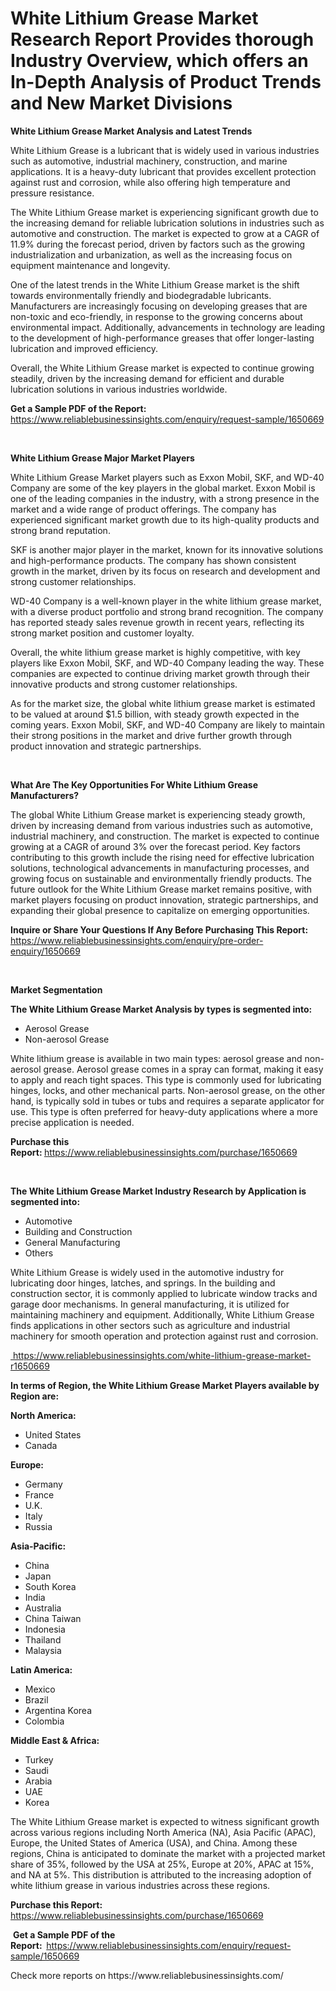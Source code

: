 <p><h1>White Lithium Grease Market Research Report Provides thorough Industry Overview, which offers an In-Depth Analysis of Product Trends and New Market Divisions</h1></p><p><strong>White Lithium Grease Market Analysis and Latest Trends</strong></p>
<p><p>White Lithium Grease is a lubricant that is widely used in various industries such as automotive, industrial machinery, construction, and marine applications. It is a heavy-duty lubricant that provides excellent protection against rust and corrosion, while also offering high temperature and pressure resistance.</p><p>The White Lithium Grease market is experiencing significant growth due to the increasing demand for reliable lubrication solutions in industries such as automotive and construction. The market is expected to grow at a CAGR of 11.9% during the forecast period, driven by factors such as the growing industrialization and urbanization, as well as the increasing focus on equipment maintenance and longevity.</p><p>One of the latest trends in the White Lithium Grease market is the shift towards environmentally friendly and biodegradable lubricants. Manufacturers are increasingly focusing on developing greases that are non-toxic and eco-friendly, in response to the growing concerns about environmental impact. Additionally, advancements in technology are leading to the development of high-performance greases that offer longer-lasting lubrication and improved efficiency.</p><p>Overall, the White Lithium Grease market is expected to continue growing steadily, driven by the increasing demand for efficient and durable lubrication solutions in various industries worldwide.</p></p>
<p><strong>Get a Sample PDF of the Report:&nbsp;</strong> <a href="https://www.reliablebusinessinsights.com/enquiry/request-sample/1650669">https://www.reliablebusinessinsights.com/enquiry/request-sample/1650669</a></p>
<p>&nbsp;</p>
<p><strong>White Lithium Grease Major Market Players</strong></p>
<p><p>White Lithium Grease Market players such as Exxon Mobil, SKF, and WD-40 Company are some of the key players in the global market. Exxon Mobil is one of the leading companies in the industry, with a strong presence in the market and a wide range of product offerings. The company has experienced significant market growth due to its high-quality products and strong brand reputation.</p><p>SKF is another major player in the market, known for its innovative solutions and high-performance products. The company has shown consistent growth in the market, driven by its focus on research and development and strong customer relationships.</p><p>WD-40 Company is a well-known player in the white lithium grease market, with a diverse product portfolio and strong brand recognition. The company has reported steady sales revenue growth in recent years, reflecting its strong market position and customer loyalty.</p><p>Overall, the white lithium grease market is highly competitive, with key players like Exxon Mobil, SKF, and WD-40 Company leading the way. These companies are expected to continue driving market growth through their innovative products and strong customer relationships.</p><p>As for the market size, the global white lithium grease market is estimated to be valued at around $1.5 billion, with steady growth expected in the coming years. Exxon Mobil, SKF, and WD-40 Company are likely to maintain their strong positions in the market and drive further growth through product innovation and strategic partnerships.</p></p>
<p>&nbsp;</p>
<p><strong>What Are The Key Opportunities For White Lithium Grease Manufacturers?</strong></p>
<p><p>The global White Lithium Grease market is experiencing steady growth, driven by increasing demand from various industries such as automotive, industrial machinery, and construction. The market is expected to continue growing at a CAGR of around 3% over the forecast period. Key factors contributing to this growth include the rising need for effective lubrication solutions, technological advancements in manufacturing processes, and growing focus on sustainable and environmentally friendly products. The future outlook for the White Lithium Grease market remains positive, with market players focusing on product innovation, strategic partnerships, and expanding their global presence to capitalize on emerging opportunities.</p></p>
<p><strong>Inquire or Share Your Questions If Any Before Purchasing This Report:</strong> <a href="https://www.reliablebusinessinsights.com/enquiry/pre-order-enquiry/1650669">https://www.reliablebusinessinsights.com/enquiry/pre-order-enquiry/1650669</a></p>
<p>&nbsp;</p>
<p><strong>Market Segmentation</strong></p>
<p><strong>The White Lithium Grease Market Analysis by types is segmented into:</strong></p>
<p><ul><li>Aerosol Grease</li><li>Non-aerosol Grease</li></ul></p>
<p><p>White lithium grease is available in two main types: aerosol grease and non-aerosol grease. Aerosol grease comes in a spray can format, making it easy to apply and reach tight spaces. This type is commonly used for lubricating hinges, locks, and other mechanical parts. Non-aerosol grease, on the other hand, is typically sold in tubes or tubs and requires a separate applicator for use. This type is often preferred for heavy-duty applications where a more precise application is needed.</p></p>
<p><strong>Purchase this Report:&nbsp;</strong><a href="https://www.reliablebusinessinsights.com/purchase/1650669">https://www.reliablebusinessinsights.com/purchase/1650669</a></p>
<p>&nbsp;</p>
<p><strong>The White Lithium Grease Market Industry Research by Application is segmented into:</strong></p>
<p><ul><li>Automotive</li><li>Building and Construction</li><li>General Manufacturing</li><li>Others</li></ul></p>
<p><p>White Lithium Grease is widely used in the automotive industry for lubricating door hinges, latches, and springs. In the building and construction sector, it is commonly applied to lubricate window tracks and garage door mechanisms. In general manufacturing, it is utilized for maintaining machinery and equipment. Additionally, White Lithium Grease finds applications in other sectors such as agriculture and industrial machinery for smooth operation and protection against rust and corrosion.</p></p>
<p><a href="https://www.reliablebusinessinsights.com/white-lithium-grease-market-r1650669">&nbsp;https://www.reliablebusinessinsights.com/white-lithium-grease-market-r1650669</a></p>
<p><strong>In terms of Region, the White Lithium Grease Market Players available by Region are:</strong></p>
<p>
    <p> <strong> North America: </strong>
        <ul>
            <li>United States</li>
            <li>Canada</li>
        </ul>
        </p> 
    <p> <strong> Europe: </strong>
        <ul>
            <li>Germany</li>
            <li>France</li>
            <li>U.K.</li>
            <li>Italy</li>
            <li>Russia</li>
        </ul>
        </p> 
    <p> <strong> Asia-Pacific: </strong>
        <ul>
            <li>China</li>
            <li>Japan</li>
            <li>South Korea</li>
            <li>India</li>
            <li>Australia</li>
            <li>China Taiwan</li>
            <li>Indonesia</li>
            <li>Thailand</li>
            <li>Malaysia</li>
        </ul>
        </p> 
    <p> <strong> Latin America: </strong>
        <ul>
            <li>Mexico</li>
            <li>Brazil</li>
            <li>Argentina Korea</li>
            <li>Colombia</li>
        </ul>
        </p> 
    <p> <strong> Middle East & Africa: </strong>
        <ul>
            <li>Turkey</li>
            <li>Saudi</li>
            <li>Arabia</li>
            <li>UAE</li>
            <li>Korea</li>
        </ul>
    </p>
    </p>
<p><p>The White Lithium Grease market is expected to witness significant growth across various regions including North America (NA), Asia Pacific (APAC), Europe, the United States of America (USA), and China. Among these regions, China is anticipated to dominate the market with a projected market share of 35%, followed by the USA at 25%, Europe at 20%, APAC at 15%, and NA at 5%. This distribution is attributed to the increasing adoption of white lithium grease in various industries across these regions.</p></p>
<p><strong>Purchase this Report: </strong><a href="https://www.reliablebusinessinsights.com/purchase/1650669">https://www.reliablebusinessinsights.com/purchase/1650669</a></p>
<p>&nbsp;<strong>Get a Sample PDF of the Report:&nbsp;&nbsp;</strong><a href="https://www.reliablebusinessinsights.com/enquiry/request-sample/1650669">https://www.reliablebusinessinsights.com/enquiry/request-sample/1650669</a></p>
<p><strong></strong></p>
<p>Check more reports on https://www.reliablebusinessinsights.com/</p>